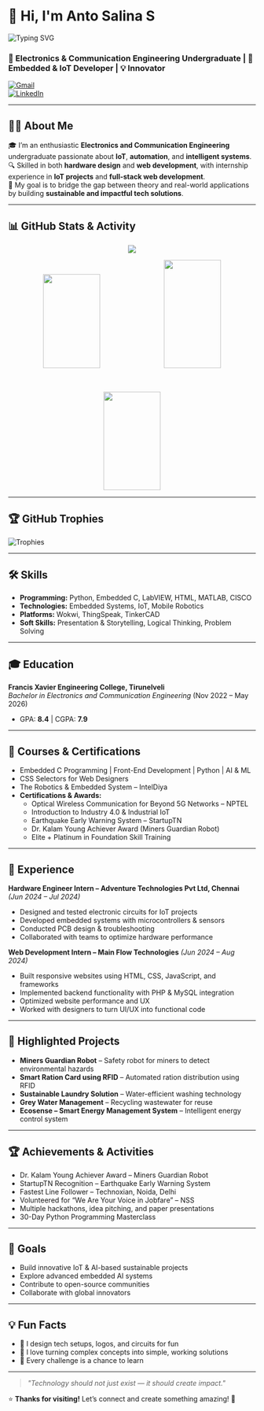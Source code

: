 # 👋 Hi, I'm Anto Salina S

![Typing SVG](https://readme-typing-svg.herokuapp.com?font=Fira+Code&duration=3000&pause=1000&color=F73D3D&center=true&vCenter=true&width=495&lines=Exploring+IoT%2C+Automation+%26+Intelligent+Systems+%F0%9F%9A%80)

### 🚀 Electronics & Communication Engineering Undergraduate | 🔧 Embedded & IoT Developer | 💡 Innovator

[![Gmail](https://img.shields.io/badge/Gmail-antosalinas354@gmail.com-red?style=for-the-badge&logo=gmail)](mailto:antosalinas354@gmail.com)  
[![LinkedIn](https://img.shields.io/badge/LinkedIn-AntoSalina-blue?style=for-the-badge&logo=linkedin)](https://linkedin.com)  

---

## 👩‍💻 About Me

🎓 I’m an enthusiastic **Electronics and Communication Engineering** undergraduate passionate about **IoT**, **automation**, and **intelligent systems**.  
🔍 Skilled in both **hardware design** and **web development**, with internship experience in **IoT projects** and **full-stack web development**.  
🌱 My goal is to bridge the gap between theory and real-world applications by building **sustainable and impactful tech solutions**.

---

## 📊 GitHub Stats & Activity

<p align="center">
  <img src="https://github-readme-activity-graph.vercel.app/graph?username=antonsalinas&theme=react-dark&hide_border=true&area=true&custom_title=Anto%20Salina's%20GitHub%20Activity" />
</p>

<p align="center">
  <img src="https://github-readme-stats.vercel.app/api?username=antonsalinas&show_icons=true&theme=radical&hide_border=true" width="48%" height="191px"/>
  <img src="https://github-readme-streak-stats.herokuapp.com/?user=antonsalinas&theme=radical&hide_border=true" width="48%" height="220px"/>
</p>

<br/>

<p align="center">
  <img src="https://github-readme-stats.vercel.app/api/top-langs/?username=antonsalinas&layout=compact&theme=radical&hide_border=true" width="48%" height="200px"/>
</p>

---

## 🏆 GitHub Trophies

![Trophies](https://github-profile-trophy.vercel.app/?username=antonsalinas&theme=algolia&no-frame=true&margin-w=10)

---

## 🛠 Skills

- **Programming:** Python, Embedded C, LabVIEW, HTML, MATLAB, CISCO  
- **Technologies:** Embedded Systems, IoT, Mobile Robotics  
- **Platforms:** Wokwi, ThingSpeak, TinkerCAD  
- **Soft Skills:** Presentation & Storytelling, Logical Thinking, Problem Solving  

---

## 🎓 Education

**Francis Xavier Engineering College, Tirunelveli**  
_Bachelor in Electronics and Communication Engineering_ (Nov 2022 – May 2026)  
- GPA: **8.4** | CGPA: **7.9**

---

## 📜 Courses & Certifications

- Embedded C Programming | Front-End Development | Python | AI & ML  
- CSS Selectors for Web Designers  
- The Robotics & Embedded System – IntelDiya  
- **Certifications & Awards:**  
  - Optical Wireless Communication for Beyond 5G Networks – NPTEL  
  - Introduction to Industry 4.0 & Industrial IoT  
  - Earthquake Early Warning System – StartupTN  
  - Dr. Kalam Young Achiever Award (Miners Guardian Robot)  
  - Elite + Platinum in Foundation Skill Training  

---

## 💼 Experience

**Hardware Engineer Intern – Adventure Technologies Pvt Ltd, Chennai** _(Jun 2024 – Jul 2024)_  
- Designed and tested electronic circuits for IoT projects  
- Developed embedded systems with microcontrollers & sensors  
- Conducted PCB design & troubleshooting  
- Collaborated with teams to optimize hardware performance  

**Web Development Intern – Main Flow Technologies** _(Jun 2024 – Aug 2024)_  
- Built responsive websites using HTML, CSS, JavaScript, and frameworks  
- Implemented backend functionality with PHP & MySQL integration  
- Optimized website performance and UX  
- Worked with designers to turn UI/UX into functional code  

---

## 🌟 Highlighted Projects

- **Miners Guardian Robot** – Safety robot for miners to detect environmental hazards  
- **Smart Ration Card using RFID** – Automated ration distribution using RFID  
- **Sustainable Laundry Solution** – Water-efficient washing technology  
- **Grey Water Management** – Recycling wastewater for reuse  
- **Ecosense – Smart Energy Management System** – Intelligent energy control system  

---

## 🏆 Achievements & Activities

- Dr. Kalam Young Achiever Award – Miners Guardian Robot  
- StartupTN Recognition – Earthquake Early Warning System  
- Fastest Line Follower – Technoxian, Noida, Delhi  
- Volunteered for “We Are Your Voice in Jobfare” – NSS  
- Multiple hackathons, idea pitching, and paper presentations  
- 30-Day Python Programming Masterclass  

---

## 🎯 Goals

- Build innovative IoT & AI-based sustainable projects  
- Explore advanced embedded AI systems  
- Contribute to open-source communities  
- Collaborate with global innovators  

---

## 💡 Fun Facts

- 🎨 I design tech setups, logos, and circuits for fun  
- 🧠 I love turning complex concepts into simple, working solutions  
- 📌 Every challenge is a chance to learn  

---

> *"Technology should not just exist — it should create impact."*  

⭐ **Thanks for visiting!** Let’s connect and create something amazing! 🚀
